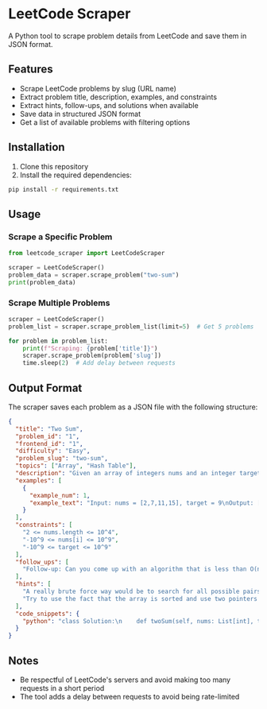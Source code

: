 # LeetCode Scraper

A Python tool to scrape problem details from LeetCode and save them in JSON format.

## Features

- Scrape LeetCode problems by slug (URL name)
- Extract problem title, description, examples, and constraints
- Extract hints, follow-ups, and solutions when available
- Save data in structured JSON format
- Get a list of available problems with filtering options

## Installation

1. Clone this repository
2. Install the required dependencies:

```bash
pip install -r requirements.txt
```

## Usage

### Scrape a Specific Problem

```python
from leetcode_scraper import LeetCodeScraper

scraper = LeetCodeScraper()
problem_data = scraper.scrape_problem("two-sum")
print(problem_data)
```

### Scrape Multiple Problems

```python
scraper = LeetCodeScraper()
problem_list = scraper.scrape_problem_list(limit=5)  # Get 5 problems

for problem in problem_list:
    print(f"Scraping: {problem['title']}")
    scraper.scrape_problem(problem['slug'])
    time.sleep(2)  # Add delay between requests
```

## Output Format

The scraper saves each problem as a JSON file with the following structure:

```json
{
  "title": "Two Sum",
  "problem_id": "1",
  "frontend_id": "1",
  "difficulty": "Easy",
  "problem_slug": "two-sum",
  "topics": ["Array", "Hash Table"],
  "description": "Given an array of integers nums and an integer target...",
  "examples": [
    {
      "example_num": 1,
      "example_text": "Input: nums = [2,7,11,15], target = 9\nOutput: [0,1]"
    }
  ],
  "constraints": [
    "2 <= nums.length <= 10^4",
    "-10^9 <= nums[i] <= 10^9",
    "-10^9 <= target <= 10^9"
  ],
  "follow_ups": [
    "Follow-up: Can you come up with an algorithm that is less than O(n²) time complexity?"
  ],
  "hints": [
    "A really brute force way would be to search for all possible pairs of numbers but that would be too slow.",
    "Try to use the fact that the array is sorted and use two pointers to speed up the search."
  ],
  "code_snippets": {
    "python": "class Solution:\n    def twoSum(self, nums: List[int], target: int) -> List[int]:\n        "
  }
}
```

## Notes

- Be respectful of LeetCode's servers and avoid making too many requests in a short period
- The tool adds a delay between requests to avoid being rate-limited
